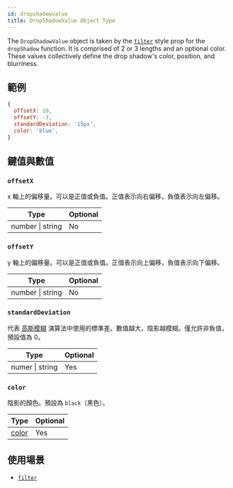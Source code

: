 ```yaml
---
id: dropshadowvalue
title: DropShadowValue Object Type
---
```


The `DropShadowValue` object is taken by the [`filter`](./view-style-props.md#filter) style prop for the `dropShadow` function. It is comprised of 2 or 3 lengths and an optional color. These values collectively define the drop shadow's color, position, and blurriness.

## 範例

```js
{
  offsetX: 10,
  offsetY: -3,
  standardDeviation: '15px',
  color: 'blue',
}
```

## 鍵值與數值

### `offsetX`

x 軸上的偏移量。可以是正值或負值。正值表示向右偏移，負值表示向左偏移。

| Type             | Optional |
| ---------------- | -------- |
| number \| string | No       |

### `offsetY`

y 軸上的偏移量。可以是正值或負值。正值表示向上偏移，負值表示向下偏移。

| Type             | Optional |
| ---------------- | -------- |
| number \| string | No       |

### `standardDeviation`

代表 [高斯模糊](https://en.wikipedia.org/wiki/Gaussian_blur) 演算法中使用的標準差。數值越大，陰影越模糊。僅允許非負值，預設值為 0。

| Type            | Optional |
| --------------- | -------- |
| numer \| string | Yes      |

### `color`

陰影的顏色。預設為 `black`（黑色）。

| Type                 | Optional |
| -------------------- | -------- |
| [color](./colors.md) | Yes      |

## 使用場景

- [`filter`](./view-style-props.md#filter)
